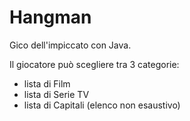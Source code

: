 # Hangman
Gico dell'impiccato con Java.

Il giocatore può scegliere tra 3 categorie:
- lista di Film
- lista di Serie TV
- lista di Capitali (elenco non esaustivo)
